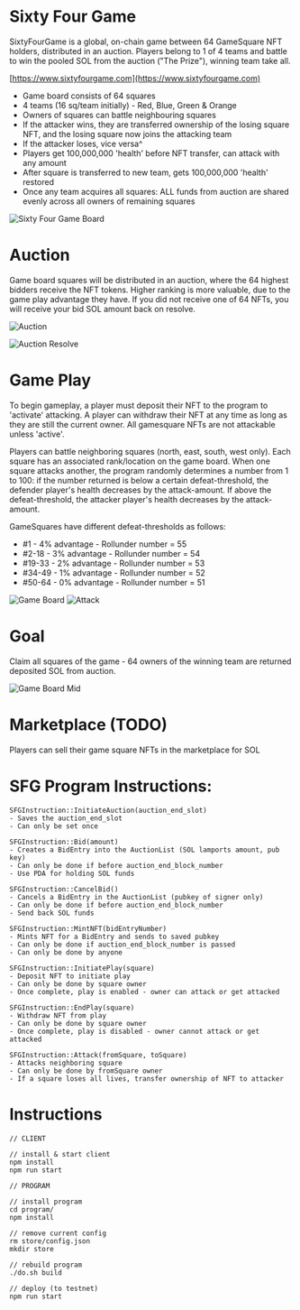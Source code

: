 # Sixty Four Game

SixtyFourGame is a global, on-chain game between 64 GameSquare NFT holders, distributed in an auction. Players belong to 1 of 4 teams and battle to win the pooled SOL from the auction ("The Prize"), winning team take all.

[https://www.sixtyfourgame.com](https://www.sixtyfourgame.com)

- Game board consists of 64 squares
- 4 teams (16 sq/team initially) - Red, Blue, Green & Orange
- Owners of squares can battle neighbouring squares
- If the attacker wins, they are transferred ownership of the losing square NFT,
and the losing square now joins the attacking team
- If the attacker loses, vice versa^
- Players get 100,000,000 'health' before NFT transfer, can attack with any amount
- After square is transferred to new team, gets 100,000,000 'health' restored
- Once any team acquires all squares: ALL funds from auction are shared evenly across all owners of remaining squares

![Sixty Four Game Board](64board.png?raw=true "Sixty Four Game Board")

# Auction
Game board squares will be distributed in an auction, where the 64 highest bidders receive the NFT tokens. Higher ranking is more valuable, due to the game play advantage they have. If you did not receive one of 64 NFTs, you will receive your bid SOL amount back on resolve.

![Auction](AUCTION.png?raw=true "Sixty Four Game Board")

![Auction Resolve](AUCTION-RESOLVE.png?raw=true "Auction Resolve")

# Game Play
To begin gameplay, a player must deposit their NFT to the program to 'activate' attacking. A player can withdraw their NFT at any time as long as they are still the current owner. All gamesquare NFTs are not attackable unless 'active'.

Players can battle neighboring squares (north, east, south, west only). Each square has an associated rank/location on the game board. When one square attacks another, the program randomly determines a number from 1 to 100: if the number returned is below a certain defeat-threshold, the defender player's health decreases by the attack-amount. If above the defeat-threshold, the attacker player's health decreases by the attack-amount.

GameSquares have different defeat-thresholds as follows:
- #1 - 4% advantage - Rollunder number = 55
- #2-18 - 3% advantage - Rollunder number = 54
- #19-33 - 2% advantage - Rollunder number = 53
- #34-49 - 1% advantage - Rollunder number = 52
- #50-64 - 0% advantage - Rollunder number = 51

![Game Board](GAMEBOARD-FRESH.png?raw=true "Gameboard")
![Attack](ATTACK.png?raw=true "Attack")

# Goal
Claim all squares of the game - 64 owners of the winning team are returned deposited SOL from auction.

![Game Board Mid](MIDGAME.png?raw=true "Gameboard Mid")

# Marketplace (TODO)
Players can sell their game square NFTs in the marketplace for SOL


# SFG Program Instructions:
```
SFGInstruction::InitiateAuction(auction_end_slot)
- Saves the auction_end_slot
- Can only be set once

SFGInstruction::Bid(amount)
- Creates a BidEntry into the AuctionList (SOL lamports amount, pub key)  
- Can only be done if before auction_end_block_number
- Use PDA for holding SOL funds

SFGInstruction::CancelBid()
- Cancels a BidEntry in the AuctionList (pubkey of signer only)
- Can only be done if before auction_end_block_number
- Send back SOL funds

SFGInstruction::MintNFT(bidEntryNumber)
- Mints NFT for a BidEntry and sends to saved pubkey
- Can only be done if auction_end_block_number is passed
- Can only be done by anyone

SFGInstruction::InitiatePlay(square)
- Deposit NFT to initiate play
- Can only be done by square owner
- Once complete, play is enabled - owner can attack or get attacked

SFGInstruction::EndPlay(square)
- Withdraw NFT from play
- Can only be done by square owner
- Once complete, play is disabled - owner cannot attack or get attacked

SFGInstruction::Attack(fromSquare, toSquare)
- Attacks neighboring square
- Can only be done by fromSquare owner
- If a square loses all lives, transfer ownership of NFT to attacker

```

# Instructions

```
// CLIENT

// install & start client
npm install
npm run start

// PROGRAM

// install program
cd program/
npm install

// remove current config
rm store/config.json
mkdir store

// rebuild program
./do.sh build

// deploy (to testnet)
npm run start

```

